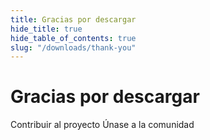 ```yaml
---
title: Gracias por descargar
hide_title: true
hide_table_of_contents: true
slug: "/downloads/thank-you"
---
```


<div className="text-center margin-top--xl">

# Gracias por descargar

<div className="row margin-bottom--lg padding--sm flex-center">
<Link className="button button--outline button--warning button--lg margin--sm" href="/contributing">
  Contribuir al proyecto
</Link>
<Link className="button button--outline button--info button--lg margin--sm" href="https://linwood.dev/matrix">
  Únase a la comunidad
</Link>

</div>

</div>
